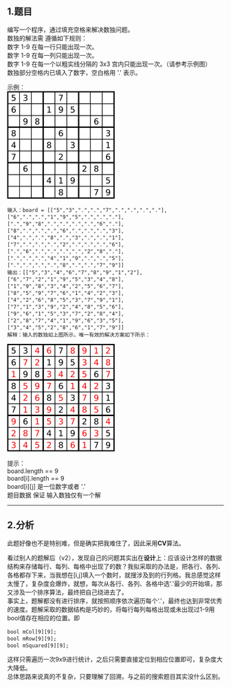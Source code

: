 ## 1.题目
编写一个程序，通过填充空格来解决数独问题。  
数独的解法需 遵循如下规则：  
数字 1-9 在每一行只能出现一次。  
数字 1-9 在每一列只能出现一次。  
数字 1-9 在每一个以粗实线分隔的 3x3 宫内只能出现一次。（请参考示例图）  
数独部分空格内已填入了数字，空白格用 '.' 表示。  

示例：  
![图片](1.png)  
```
输入：board = [["5","3",".",".","7",".",".",".","."],["6",".",".","1","9","5",".",".","."],[".","9","8",".",".",".",".","6","."],["8",".",".",".","6",".",".",".","3"],["4",".",".","8",".","3",".",".","1"],["7",".",".",".","2",".",".",".","6"],[".","6",".",".",".",".","2","8","."],[".",".",".","4","1","9",".",".","5"],[".",".",".",".","8",".",".","7","9"]]
输出：[["5","3","4","6","7","8","9","1","2"],["6","7","2","1","9","5","3","4","8"],["1","9","8","3","4","2","5","6","7"],["8","5","9","7","6","1","4","2","3"],["4","2","6","8","5","3","7","9","1"],["7","1","3","9","2","4","8","5","6"],["9","6","1","5","3","7","2","8","4"],["2","8","7","4","1","9","6","3","5"],["3","4","5","2","8","6","1","7","9"]]
解释：输入的数独如上图所示，唯一有效的解决方案如下所示：
```  
![图片](2.png)  

提示：  
board.length == 9  
board[i].length == 9  
board[i][j] 是一位数字或者 '.'  
题目数据 保证 输入数独仅有一个解  

---

## 2.分析
此题好像也不是特别难，但是确实把我难住了，因此采用**CV**算法。  

看过别人的题解后（v2），发现自己的问题其实出在**设计**上：应该设计怎样的数据结构来存储每行、每列、每格中出现了的数？我拟采取的办法是，把各行、各列、各格都存下来，当我想在[i,j]填入一个数时，就搜涉及到的行列格。我总感觉这样太慢了，复杂度会爆炸，就想，每次从各行、各列、各格中选'.'最少的开始填，那又涉及一个排序算法，最终把自己绕进去了。  
事实上，题解都没有进行排序，就按照顺序依次遍历每个'.'，最终也达到非常优秀的速度。题解采取的数据结构是巧妙的，将每行每列每格出现或未出现过1-9用bool值存在相应的位置。即  
```
bool mCol[9][9];
bool mRow[9][9];
bool mSquared[9][9];
```  
这样只需遍历一次9x9进行统计，之后只需要直接定位到相应位置即可，复杂度大大降低。  
总体思路来说真的不复杂，只要理解了回溯，与之前的搜索题目其实没什么区别。